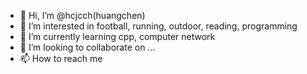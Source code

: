 - 👋 Hi, I’m @hcjcch(huangchen)
- 👀 I’m interested in football, running, outdoor, reading, programming
- 🌱 I’m currently learning cpp, computer network
- 💞️ I’m looking to collaborate on ...
- 📫 How to reach me 

<!---
hcjcch/hcjcch is a ✨ special ✨ repository because its `README.md` (this file) appears on your GitHub profile.
You can click the Preview link to take a look at your changes.
--->

